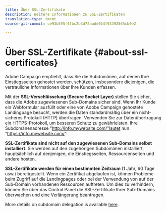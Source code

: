 ```yaml
---
title: Über SSL-Zertifikate
description: Weitere Informationen zu SSL-Zertifikaten
translation-type: tm+mt
source-git-commit: ce93b595f4fbc2b3d72aadd034f93392565cb0e2

---
```



# Über SSL-Zertifikate {#about-ssl-certificates}

Adobe Campaign empfiehlt, dass Sie die Subdomänen, auf denen Ihre Einstiegsseiten gehostet werden, schützen, insbesondere diejenigen, die vertrauliche Informationen über Ihre Kunden erfassen.

Mit der **SSL-Verschlüsselung (Secure Socket Layer)** stellen Sie sicher, dass die Adobe zugewiesenen Sub-Domains sicher sind. Wenn Ihr Kunde ein Webformular ausfüllt oder eine von Adobe Campaign gehostete Landingpage besucht, werden die Daten standardmäßig über ein nicht-sicheres Protokoll (HTTP) übertragen. Verwenden Sie zur Datenübertragung ein HTTPS-Protokoll, um besseren Schutz zu gewährleisten. Ihre Subdomänenadresse "http://info.mywebsite.com/"lautet nun "https://info.mywebsite.com/".

**SSL-Zertifikate sind nicht auf den zugewiesenen Sub-Domains selbst installiert**. Sie werden auf den zugehörigen Subdomänen installiert, hauptsächlich auf denjenigen, die Einstiegsseiten, Ressourcenseiten und andere hosten.

**SSL-Zertifikate werden für einen bestimmten Zeitraum** (1 Jahr, 60 Tage usw.) bereitgestellt. Wenn ein Zertifikat abgelaufen ist, können Probleme beim Zugriff auf die Landingpages oder bei der Verwendung von auf der Sub-Domain vorhandenen Ressourcen auftreten. Um dies zu verhindern, können Sie über das Control Panel die SSL-Zertifikate Ihrer Sub-Domains überwachen und eine Verlängerung beantragen.

More details on subdomain delegation is available [here](https://helpx.adobe.com/campaign/kb/domain-name-delegation.html).
